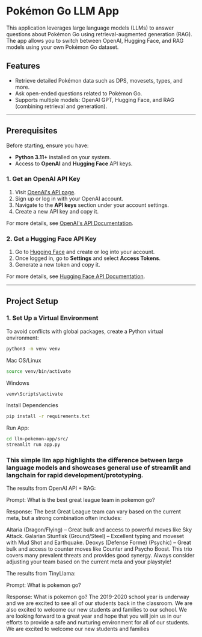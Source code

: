 # Pokémon Go LLM App

This application leverages large language models (LLMs) to answer questions about Pokémon Go using retrieval-augmented generation (RAG). The app allows you to switch between OpenAI, Hugging Face, and RAG models using your own Pokémon Go dataset.

## Features
- Retrieve detailed Pokémon data such as DPS, movesets, types, and more.
- Ask open-ended questions related to Pokémon Go.
- Supports multiple models: OpenAI GPT, Hugging Face, and RAG (combining retrieval and generation).

---

## Prerequisites

Before starting, ensure you have:

- **Python 3.11+** installed on your system.
- Access to **OpenAI** and **Hugging Face** API keys.

### 1. Get an OpenAI API Key

1. Visit [OpenAI's API page](https://platform.openai.com/signup/).
2. Sign up or log in with your OpenAI account.
3. Navigate to the **API keys** section under your account settings.
4. Create a new API key and copy it.

For more details, see [OpenAI's API Documentation](https://platform.openai.com/docs/).

### 2. Get a Hugging Face API Key

1. Go to [Hugging Face](https://huggingface.co/join) and create or log into your account.
2. Once logged in, go to **Settings** and select **Access Tokens**.
3. Generate a new token and copy it.

For more details, see [Hugging Face API Documentation](https://huggingface.co/docs).

---

## Project Setup

### 1. Set Up a Virtual Environment

To avoid conflicts with global packages, create a Python virtual environment:

```bash
python3 -m venv venv
```

Mac OS/Linux
```bash
source venv/bin/activate
```

Windows
```bash
venv\Scripts\activate
```

Install Dependencies
```bash
pip install -r requirements.txt
```

Run App:
```bash
cd llm-pokemon-app/src/
streamlit run app.py
```

### This simple llm app highlights the difference between large language models and showcases general use of streamlit and langchain for rapid development/prototyping.

The results from OpenAI API + RAG:

Prompt: What is the best great league team in pokemon go?

Response: The best Great League team can vary based on the current meta, but a strong combination often includes:

Altaria (Dragon/Flying) 
– Great bulk and access to powerful moves like Sky Attack.
Galarian Stunfisk (Ground/Steel)
– Excellent typing and moveset with Mud Shot and Earthquake.
Deoxys (Defense Forme) (Psychic) 
– Great bulk and access to counter moves like Counter and Psycho Boost.
This trio covers many prevalent threats and provides good synergy. Always consider adjusting your team based on the current meta and your playstyle!

The results from TinyLlama:

Prompt: What is pokemon go?

Response: What is pokemon go? The 2019-2020 school year is underway and we are excited to see all of our students back in the classroom. We are also excited to welcome our new students and families to our school. We are looking forward to a great year and hope that you will join us in our efforts to provide a safe and nurturing environment for all of our students. We are excited to welcome our new students and families



